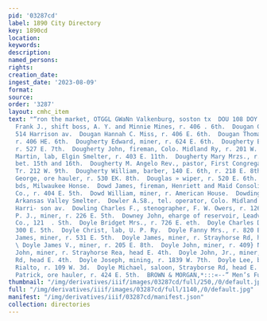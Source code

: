 ```yaml
---
pid: '03287cd'
label: 1890 City Directory
key: 1890cd
location: 
keywords: 
description: 
named_persons: 
rights: 
creation_date: 
ingest_date: '2023-08-09'
format: 
source: 
order: '3287'
layout: cmhc_item
text: "“ron the market, OTGGL GWaNn Valkenburg, soston tx  DOU 108 DOY        Dougan
  Frank J., shift boss, A. Y. and Minnie Mines, r. 406 . 6th.  Dougan George B., r.
  514 Harrison av.  Dougan Hannah C. Miss, r. 406 E. 6th.  Dougan Thomas W., miner,
  r. 406 HE. 6th.  Dougherty Edward, miner, r. 624 E. 6th.  Dougherty Edward D., miner,
  r. 527 E. 7th.  Dougherty John, fireman, Colo. Midland Ry, r. 201 W. 5th.  Dougherty
  Martin, lab, Elgin Smelter, r. 403 E. 11th.  Dougherty Mary Mrzs., r. w. s. Hazel,
  bet. 15th and 16th.  Dougherty M. Angelo Rev., pastor, First Congregational Church,
  Tr. 212 W. 9th.  Dougherty William, barber, 140 E. 6th, r. 218 E. 8th.  Douglas
  George, ore hauler, r. 530 EK. 8th.  Douglas » wiper, r. 520 E. 6th.  Dovikey August,
  bds, Milwaukee Honse.  Dowd James, fireman, Henriett and Maid Consolidated Mining
  Co., r. 404 E. 5th.  Dowd William, miner, r. American House.  Dowding James, wks.
  Arkansas Valley Smelter.  Dowler A.S8., tel. operator, Colo. Midland Ry, r. 912
  Harri- son av.  Dowling Charles F., stenographer, F. W. Owers, r. 126 W. 6th.  Dowling
  P. J., miner, r. 226 E. 5th.  Downey John, eharge of reservoir, Leadville Water
  Co., 121  . Sth.  Doyle Bridget Mrs., r. 726 E. eth.  Doyle Charles D., miner, r.
  300 E. 5th.  Doyle Christ, lab, U. P. Ry.  Doyle Fanny Mrs., r. 820 E. 5th.  Doyle
  James, miner, r. 531 E. 5th.  Doyle James, miner, r. Strayhorse Rd, head E. 4th.
  \ Doyle James V., miner, r. 205 E. 8th.  Doyle John, miner, r. 409} N. Poplar.  Doyle
  John, miner, r. Strayhorse Rea, head E. 4th.  Doyle John, Jr., miner, r. Straybhorse
  Rd, head E. 4th.  Doyle Joseph, mining, r. 1839 W. 7th.  Doyle Lee, barkpr, The
  Rialto, r. 109 W. 3d.  Doyle Michael, saloon, Strayborse Rd, head E. 5th.  Doyle
  Patrick, ore hauler, r. 424 E. 5th.  BROWN & MORGAN,*:::«--” Men’s Furnishers       "
thumbnail: "/img/derivatives/iiif/images/03287cd/full/250,/0/default.jpg"
full: "/img/derivatives/iiif/images/03287cd/full/1140,/0/default.jpg"
manifest: "/img/derivatives/iiif/03287cd/manifest.json"
collection: directories
---
```

